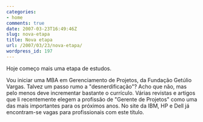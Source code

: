 ```yaml
---
categories:
- home
comments: true
date: 2007-03-23T16:49:46Z
slug: nova-etapa
title: Nova etapa
url: /2007/03/23/nova-etapa/
wordpress_id: 197
---
```


Hoje começo mais uma etapa de estudos.

Vou iniciar uma MBA em Gerenciamento de Projetos, da Fundação Getúlio Vargas.
Talvez um passo rumo a "desnerdificação"? Acho que não, mas pelo menos deve incrementar bastante o currículo. Várias revistas e artigos que li recentemente elegem a profissão de "Gerente de Projetos" como uma das mais importantes para os próximos anos. No site da IBM, HP e Dell já encontram-se vagas para profissionais com este título.
